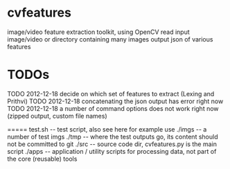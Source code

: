 cvfeatures
==========

image/video feature extraction toolkit, using OpenCV
read input image/video or directory containing many images
output json of various features

TODOs
=====
TODO 2012-12-18 decide on which set of features to extract (Lexing and Prithvi)
TODO 2012-12-18 concatenating the json output has error right now 
TODO 2012-12-18 a number of command options does not work right now (zipped output, custom file names)

=====
test.sh -- test script, also see here for example use
./imgs -- a number of test imgs
./tmp -- where the test outputs go, its content should not be committed to git
./src -- source code dir, cvfeatures.py is the main script
./apps -- application / utility scripts for processing data, not part of the core (reusable) tools